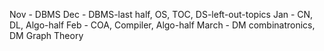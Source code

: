 

Nov - DBMS
Dec - DBMS-last half, OS, TOC, DS-left-out-topics
Jan - CN, DL, Algo-half
Feb - COA, Compiler, Algo-half
March - DM combinatronics, DM Graph Theory

